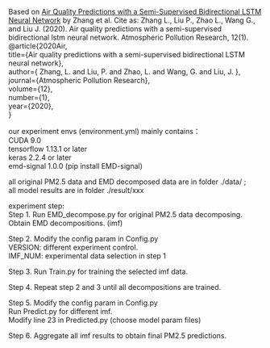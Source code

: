 Based on [Air Quality Predictions with a Semi-Supervised Bidirectional LSTM Neural Network](https://www.doi.org/10.1016/j.apr.2020.09.003) by Zhang et al.
Cite as: Zhang L., Liu P., Zhao L., Wang G., and Liu J. (2020). Air quality predictions with a semi-supervised bidirectional lstm neural network. Atmospheric Pollution Research, 12(1).\
@article{2020Air,\
  title={Air quality predictions with a semi-supervised bidirectional LSTM neural network},\
  author={ Zhang, L.  and  Liu, P.  and  Zhao, L.  and  Wang, G.  and  Liu, J. },\
  journal={Atmospheric Pollution Research},\
  volume={12},\
  number={1},\
  year={2020},\
}

our experiment envs (environment.yml) mainly contains：\
CUDA 9.0 \
tensorflow 1.13.1 or later\
keras 2.2.4 or later\
emd-signal 1.0.0 (pip install EMD-signal)

all original PM2.5 data and EMD decomposed data are in folder ./data/ ;\
all model results are in folder ./result/xxx

experiment step:\
Step 1. Run EMD_decompose.py for original PM2.5 data decomposing.\
   Obtain EMD decompositions. (imf)
   
Step 2. Modify the config param in Config.py\
   VERSION: different experiment control.\
   IMF_NUM: experimental data selection in step 1
   
Step 3. Run Train.py for training the selected imf data.

Step 4. Repeat step 2 and 3 until all decompositions are trained.

Step 5. Modify the config param in Config.py\
    Run Predict.py for different imf.\
    Modify line 23 in Predicted.py (choose model param files) 
    
Step 6. Aggregate all imf results to obtain final PM2.5 predictions.
